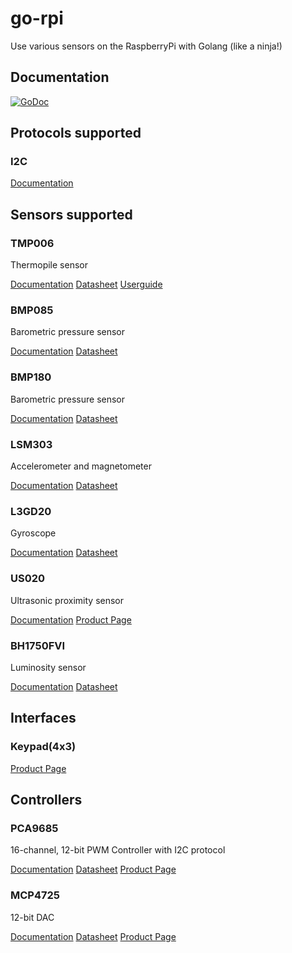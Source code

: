 # go-rpi

Use various sensors on the RaspberryPi with Golang (like a ninja!)

## Documentation

[![GoDoc](http://godoc.org/github.com/kid0m4n/go-rpi?status.png)](http://godoc.org/github.com/kid0m4n/go-rpi)

## Protocols supported

### I2C

  [Documentation](http://godoc.org/github.com/kid0m4n/go-rpi/i2c)

## Sensors supported

### TMP006

  Thermopile sensor

  [Documentation](http://godoc.org/github.com/kid0m4n/go-rpi/sensor/tmp006) [Datasheet](http://www.adafruit.com/datasheets/tmp006.pdf) [Userguide](http://www.adafruit.com/datasheets/tmp006ug.pdf)

### BMP085

  Barometric pressure sensor

  [Documentation](http://godoc.org/github.com/kid0m4n/go-rpi/sensor/bmp085) [Datasheet](https://www.sparkfun.com/datasheets/Components/General/BST-BMP085-DS000-05.pdf)

### BMP180

  Barometric pressure sensor

  [Documentation](http://godoc.org/github.com/kid0m4n/go-rpi/sensor/bmp180) [Datasheet](http://www.adafruit.com/datasheets/BST-BMP180-DS000-09.pdf)

### LSM303

  Accelerometer and magnetometer

  [Documentation](http://godoc.org/github.com/kid0m4n/go-rpi/sensor/lsm303) [Datasheet](https://www.sparkfun.com/datasheets/Sensors/Magneto/LSM303%20Datasheet.pdf)

### L3GD20

  Gyroscope

  [Documentation](http://godoc.org/github.com/kid0m4n/go-rpi/sensor/l3gd20) [Datasheet](http://www.adafruit.com/datasheets/L3GD20.pdf)

### US020

  Ultrasonic proximity sensor

  [Documentation](http://godoc.org/github.com/kid0m4n/go-rpi/sensor/us020) [Product Page](http://www.digibay.in/sensor/object-detection-and-proximity?product_id=239)

### BH1750FVI

  Luminosity sensor

  [Documentation](http://godoc.org/github.com/kid0m4n/go-rpi/sensor/us020) [Datasheet](http://www.elechouse.com/elechouse/images/product/Digital%20light%20Sensor/bh1750fvi-e.pdf)

## Interfaces

### Keypad(4x3)

  [Product Page](http://www.adafruit.com/products/419#Learn)

## Controllers

### PCA9685

  16-channel, 12-bit PWM Controller with I2C protocol

  [Documentation](http://godoc.org/github.com/kid0m4n/go-rpi/controller/pca9685) [Datasheet](http://www.adafruit.com/datasheets/PCA9685.pdf) [Product Page](http://www.adafruit.com/products/815)

### MCP4725

  12-bit DAC

  [Documentation](http://godoc.org/github.com/kid0m4n/go-rpi/controller/mcp4725) [Datasheet](http://www.adafruit.com/datasheets/mcp4725.pdf) [Product Page](http://www.adafruit.com/products/935)
